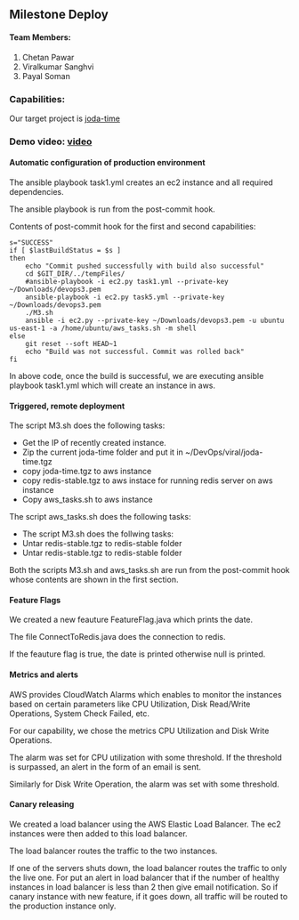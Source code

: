 ## Milestone Deploy

#### Team Members:

1. Chetan Pawar
2. Viralkumar Sanghvi
3. Payal Soman

### Capabilities:

Our target project is [joda-time](https://github.com/JodaOrg/joda-time)

### Demo video: [video](https://youtu.be/XnEpyCdvgbA)

#### Automatic configuration of production environment

The ansible playbook task1.yml creates an ec2 instance and all required dependencies.

The ansible playbook is run from the post-commit hook.

Contents of post-commit hook for the first and second capabilities:

```
s="SUCCESS"
if [ $lastBuildStatus = $s ]
then
	echo "Commit pushed successfully with build also successful"
	cd $GIT_DIR/../tempFiles/
	#ansible-playbook -i ec2.py task1.yml --private-key ~/Downloads/devops3.pem
	ansible-playbook -i ec2.py task5.yml --private-key ~/Downloads/devops3.pem	
	./M3.sh
	ansible -i ec2.py --private-key ~/Downloads/devops3.pem -u ubuntu us-east-1 -a /home/ubuntu/aws_tasks.sh -m shell
else
	git reset --soft HEAD~1
	echo "Build was not successful. Commit was rolled back"
fi

```

In above code, once the build is successful, we are executing ansible playbook task1.yml which will create an instance in aws.

#### Triggered, remote deployment

The script M3.sh does the following tasks:

- Get the IP of recently created instance.
- Zip the current joda-time folder and put it in ~/DevOps/viral/joda-time.tgz
- copy joda-time.tgz to aws instance
- copy redis-stable.tgz to aws instace for running redis server on aws instance
- Copy aws_tasks.sh to aws instance

The script aws_tasks.sh does the following tasks:

- The script M3.sh does the follwing tasks:
- Untar redis-stable.tgz to redis-stable folder
- Untar redis-stable.tgz to redis-stable folder

Both the scripts M3.sh and aws_tasks.sh are run from the post-commit hook whose contents are shown in the first section.

#### Feature Flags

We created a new feauture FeatureFlag.java which prints the date.

The file ConnectToRedis.java does the connection to redis.

If the feauture flag is true, the date is printed otherwise null is printed. 

#### Metrics and alerts

AWS provides CloudWatch Alarms which enables to monitor the instances based on certain parameters like CPU Utilization, Disk Read/Write Operations, System Check Failed, etc.
 
For our capability, we chose the metrics CPU Utilization and Disk Write Operations.

The alarm was set for CPU utilization with some threshold. If the threshold is surpassed, an alert in the form of an email is sent.

Similarly for Disk Write Operation, the alarm was set with some threshold.

#### Canary releasing

We created a load balancer using the AWS Elastic Load Balancer. The ec2 instances were then added to this load balancer.

The load balancer routes the traffic to the two instances.

If one of the servers shuts down, the load balancer routes the traffic to only the live one. For put an alert in load balancer that if the number of healthy instances in load balancer is less than 2 then give email notification. So if canary instance with new feature, if it goes down, all traffic will be routed to the production instance only.
